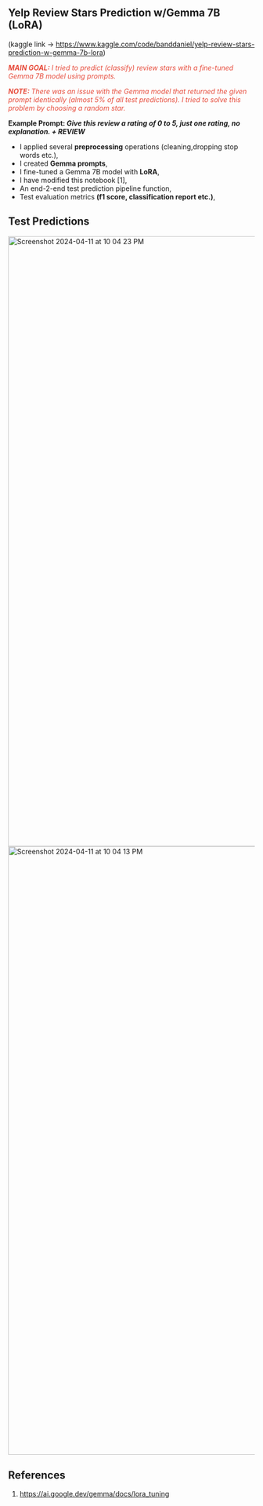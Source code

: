 ## Yelp Review Stars Prediction w/Gemma 7B (LoRA)

(kaggle link -> https://www.kaggle.com/code/banddaniel/yelp-review-stars-prediction-w-gemma-7b-lora)

<i><span style="color:#e74c3c;"><b>MAIN GOAL: </b>  I tried to predict (classify) review stars with a fine-tuned Gemma 7B model using prompts. 
</span></i>

<i><span style="color:#e74c3c;"><b>NOTE: </b>  There was an issue with the Gemma model that returned the given prompt identically (almost 5% of all test predictions). I tried to solve this problem by choosing a random star. </span></i>
 

<b>Example Prompt: <i> Give this review a rating of 0 to 5, just one rating, no explanation. + REVIEW </i></b>


* I applied several <b>preprocessing</b> operations (cleaning,dropping stop words etc.),
* I created <b>Gemma prompts</b>,
* I fine-tuned a Gemma 7B model with <b>LoRA</b>,
* I have modified this notebook [1],
* An end-2-end test prediction pipeline function,
* Test evaluation metrics <b>(f1 score, classification report etc.)</b>,


## Test Predictions

<img width="1243" alt="Screenshot 2024-04-11 at 10 04 23 PM" src="https://github.com/john-fante/my-deep-learning-projects/assets/50263592/fe5d576b-d844-4399-bec0-338ddc046ea6">

<img width="1240" alt="Screenshot 2024-04-11 at 10 04 13 PM" src="https://github.com/john-fante/my-deep-learning-projects/assets/50263592/dd4ad3ec-3016-4b70-87cb-e9bc347d9f81">


## References
1. https://ai.google.dev/gemma/docs/lora_tuning
